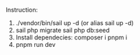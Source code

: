 Instruction:

1. ./vendor/bin/sail up -d (or alias sail up -d)
2. sail php migrate
   sail php db:seed
4. Install dependecies:
   composer i
   pnpm i
5. pnpm run dev
